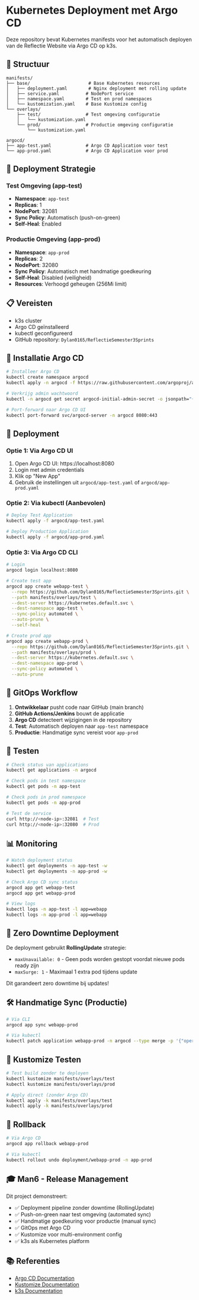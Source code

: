 # Kubernetes Deployment met Argo CD

Deze repository bevat Kubernetes manifests voor het automatisch deployen van de Reflectie Website via Argo CD op k3s.

## 📁 Structuur

```
manifests/
├── base/                      # Base Kubernetes resources
│   ├── deployment.yaml        # Nginx deployment met rolling update
│   ├── service.yaml          # NodePort service
│   ├── namespace.yaml        # Test en prod namespaces
│   └── kustomization.yaml    # Base Kustomize config
└── overlays/
    ├── test/                 # Test omgeving configuratie
    │   └── kustomization.yaml
    └── prod/                 # Productie omgeving configuratie
        └── kustomization.yaml

argocd/
├── app-test.yaml             # Argo CD Application voor test
└── app-prod.yaml             # Argo CD Application voor prod
```

## 🚀 Deployment Strategie

### Test Omgeving (app-test)
- **Namespace**: `app-test`
- **Replicas**: 1
- **NodePort**: 32081
- **Sync Policy**: Automatisch (push-on-green)
- **Self-Heal**: Enabled

### Productie Omgeving (app-prod)
- **Namespace**: `app-prod`
- **Replicas**: 2
- **NodePort**: 32080
- **Sync Policy**: Automatisch met handmatige goedkeuring
- **Self-Heal**: Disabled (veiligheid)
- **Resources**: Verhoogd geheugen (256Mi limit)

## 📋 Vereisten

- k3s cluster
- Argo CD geïnstalleerd
- kubectl geconfigureerd
- GitHub repository: `Dylan0165/ReflectieSemester3Sprints`

## 🔧 Installatie Argo CD

```bash
# Installeer Argo CD
kubectl create namespace argocd
kubectl apply -n argocd -f https://raw.githubusercontent.com/argoproj/argo-cd/stable/manifests/install.yaml

# Verkrijg admin wachtwoord
kubectl -n argocd get secret argocd-initial-admin-secret -o jsonpath="{.data.password}" | base64 -d

# Port-forward naar Argo CD UI
kubectl port-forward svc/argocd-server -n argocd 8080:443
```

## 🎯 Deployment

### Optie 1: Via Argo CD UI
1. Open Argo CD UI: https://localhost:8080
2. Login met admin credentials
3. Klik op "New App"
4. Gebruik de instellingen uit `argocd/app-test.yaml` of `argocd/app-prod.yaml`

### Optie 2: Via kubectl (Aanbevolen)

```bash
# Deploy Test Application
kubectl apply -f argocd/app-test.yaml

# Deploy Production Application
kubectl apply -f argocd/app-prod.yaml
```

### Optie 3: Via Argo CD CLI

```bash
# Login
argocd login localhost:8080

# Create test app
argocd app create webapp-test \
  --repo https://github.com/Dylan0165/ReflectieSemester3Sprints.git \
  --path manifests/overlays/test \
  --dest-server https://kubernetes.default.svc \
  --dest-namespace app-test \
  --sync-policy automated \
  --auto-prune \
  --self-heal

# Create prod app
argocd app create webapp-prod \
  --repo https://github.com/Dylan0165/ReflectieSemester3Sprints.git \
  --path manifests/overlays/prod \
  --dest-server https://kubernetes.default.svc \
  --dest-namespace app-prod \
  --sync-policy automated \
  --auto-prune
```

## 🔄 GitOps Workflow

1. **Ontwikkelaar** pusht code naar GitHub (main branch)
2. **GitHub Actions/Jenkins** bouwt de applicatie
3. **Argo CD** detecteert wijzigingen in de repository
4. **Test**: Automatisch deployen naar `app-test` namespace
5. **Productie**: Handmatige sync vereist voor `app-prod`

## 🧪 Testen

```bash
# Check status van applications
kubectl get applications -n argocd

# Check pods in test namespace
kubectl get pods -n app-test

# Check pods in prod namespace
kubectl get pods -n app-prod

# Test de service
curl http://<node-ip>:32081  # Test
curl http://<node-ip>:32080  # Prod
```

## 📊 Monitoring

```bash
# Watch deployment status
kubectl get deployments -n app-test -w
kubectl get deployments -n app-prod -w

# Check Argo CD sync status
argocd app get webapp-test
argocd app get webapp-prod

# View logs
kubectl logs -n app-test -l app=webapp
kubectl logs -n app-prod -l app=webapp
```

## 🔐 Zero Downtime Deployment

De deployment gebruikt **RollingUpdate** strategie:
- `maxUnavailable: 0` - Geen pods worden gestopt voordat nieuwe pods ready zijn
- `maxSurge: 1` - Maximaal 1 extra pod tijdens update

Dit garandeert zero downtime bij updates!

## 🛠️ Handmatige Sync (Productie)

```bash
# Via CLI
argocd app sync webapp-prod

# Via kubectl
kubectl patch application webapp-prod -n argocd --type merge -p '{"operation":{"sync":{}}}'
```

## 📝 Kustomize Testen

```bash
# Test build zonder te deployen
kubectl kustomize manifests/overlays/test
kubectl kustomize manifests/overlays/prod

# Apply direct (zonder Argo CD)
kubectl apply -k manifests/overlays/test
kubectl apply -k manifests/overlays/prod
```

## 🔄 Rollback

```bash
# Via Argo CD
argocd app rollback webapp-prod

# Via kubectl
kubectl rollout undo deployment/webapp-prod -n app-prod
```

## 🎓 Man6 - Release Management

Dit project demonstreert:
- ✅ Deployment pipeline zonder downtime (RollingUpdate)
- ✅ Push-on-green naar test omgeving (automated sync)
- ✅ Handmatige goedkeuring voor productie (manual sync)
- ✅ GitOps met Argo CD
- ✅ Kustomize voor multi-environment config
- ✅ k3s als Kubernetes platform

## 📚 Referenties

- [Argo CD Documentation](https://argo-cd.readthedocs.io/)
- [Kustomize Documentation](https://kustomize.io/)
- [k3s Documentation](https://k3s.io/)
